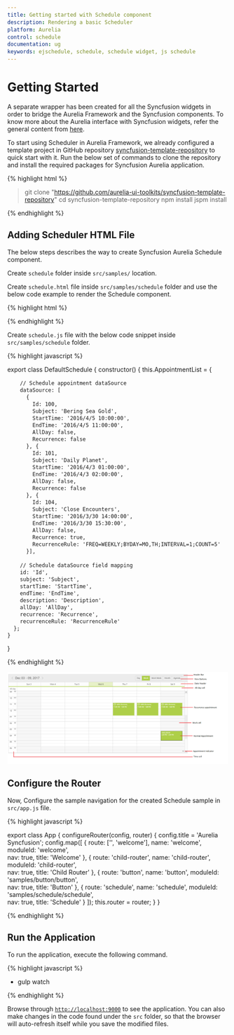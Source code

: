 ```yaml
---
title: Getting started with Schedule component
description: Rendering a basic Scheduler
platform: Aurelia
control: schedule
documentation: ug
keywords: ejschedule, schedule, schedule widget, js schedule
---
```


# Getting Started

A separate wrapper has been created for all the Syncfusion widgets in order to bridge the Aurelia Framework and the Syncfusion components. To know more about the Aurelia interface with Syncfusion widgets, refer the general content from [here](/aurelia/overview). 

To start using Scheduler in Aurelia Framework, we already configured a template project in GitHub repository [syncfusion-template-repository](https://github.com/aurelia-ui-toolkits/syncfusion-template-repository) to quick start with it. Run the below set of commands to clone the repository and install the required packages for Syncfusion Aurelia application.

{% highlight html %}

> git clone "https://github.com/aurelia-ui-toolkits/syncfusion-template-repository"
> cd syncfusion-template-repository
> npm install
> jspm install

{% endhighlight %}

## Adding Scheduler HTML File

The below steps describes the way to create Syncfusion Aurelia Schedule component.

Create `schedule` folder inside `src/samples/` location.

Create `schedule.html` file inside `src/samples/schedule` folder and use the below code example to render the Schedule component.

{% highlight html %}

<template>    
    <div>
        <ej-schedule id="Schedule1" e-width="100%" e-height="575px" e-appointment-settings.bind="AppointmentList" e-current-date="04/03/2016">
        </ej-schedule>
    </div>
</template>

{% endhighlight %}

Create `schedule.js` file with the below code snippet inside `src/samples/schedule` folder.

{% highlight javascript %}

export class DefaultSchedule {
    constructor() {
      this.AppointmentList = {
          
        // Schedule appointment dataSource
        dataSource: [
          {
            Id: 100,
            Subject: 'Bering Sea Gold',
            StartTime: '2016/4/5 10:00:00',
            EndTime: '2016/4/5 11:00:00',
            AllDay: false,
            Recurrence: false
          }, {
            Id: 101,
            Subject: 'Daily Planet',
            StartTime: '2016/4/3 01:00:00',
            EndTime: '2016/4/3 02:00:00',
            AllDay: false,
            Recurrence: false
          }, {
            Id: 104,
            Subject: 'Close Encounters',
            StartTime: '2016/3/30 14:00:00',
            EndTime: '2016/3/30 15:30:00',
            AllDay: false,
            Recurrence: true,
            RecurrenceRule: 'FREQ=WEEKLY;BYDAY=MO,TH;INTERVAL=1;COUNT=5'
          }],
          
        // Schedule dataSource field mapping
        id: 'Id',
        subject: 'Subject',
        startTime: 'StartTime',
        endTime: 'EndTime',
        description: 'Description',
        allDay: 'AllDay',
        recurrence: 'Recurrence',
        recurrenceRule: 'RecurrenceRule'
      };
    }
}

{% endhighlight %}


![](Getting-Started_images/Getting-Started_img1.png)

## Configure the Router

Now, Configure the sample navigation for the created Schedule sample in `src/app.js` file.

{% highlight javascript %}

export class App {
 configureRouter(config, router) {
  config.title = 'Aurelia Syncfusion';
  config.map([
   { route: ['', 'welcome'], name: 'welcome', moduleId: 'welcome',                              
                nav: true, title: 'Welcome' },
   { route: 'child-router',  name: 'child-router', moduleId: 'child-router',                         
                nav: true, title: 'Child Router' },
   { route: 'button', name: 'button', moduleId: 'samples/button/button',                
                nav: true, title: 'Button' },
   { route: 'schedule', name: 'schedule', moduleId: 'samples/schedule/schedule',                
                nav: true, title: 'Schedule' }
 ]);
 this.router = router;
 }
}

{% endhighlight %}

## Run the Application

To run the application, execute the following command.

{% highlight javascript %}

* gulp watch

{% endhighlight %}

Browse through [`http://localhost:9000`](http://localhost:9000)  to see the application. You can also make changes in the code found under the `src` folder, so that the browser will auto-refresh itself while you save the modified files.
